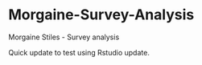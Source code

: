 # Morgaine-Survey-Analysis
Morgaine Stiles - Survey analysis

Quick update to test using Rstudio update.
